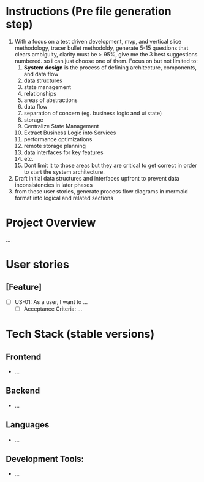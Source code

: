 # Instructions (Pre file generation step)
1. With a focus on a test driven development, mvp, and vertical slice methodology, tracer bullet methodoldy, generate 5-15 questions that clears ambiguity, clarity must be > 95%, give me the 3 best suggestions numbered. so i can just choose one of them. Focus on but not limited to:
   1. **System design** is the process of defining architecture, components, and data flow
   2. data structures
   3. state management
   4. relationships
   5. areas of abstractions
   6. data flow
   7. separation of concern (eg. business logic and ui state)
   8. storage
   9. Centralize State Management
   10. Extract Business Logic into Services
   11. performance optimizations
   12. remote storage planning
   13. data interfaces for key features
   14. etc. 
   15. Dont limit it to those areas but they are critical to get correct in order to start the system architecture.
2.  Draft initial data structures and interfaces upfront to prevent data inconsistencies in later phases
3. from these user stories, generate process flow diagrams in mermaid format into logical and related sections

# Project Overview
...

# User stories

## [Feature]
- [ ] US-01: As a user, I want to ...
  - [ ] Acceptance Criteria: ...

# Tech Stack (stable versions)
## Frontend
- ...

## Backend
- ...

## Languages
- ...

## Development Tools:
- ...

